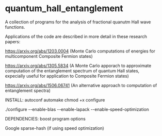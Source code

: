 # quantum_hall_entanglement
A collection of programs for the analysis of fractional quanutm Hall wave functions. 

Applications of the code are described in more detail in these research papers:

https://arxiv.org/abs/1203.0004  (Monte Carlo computations of energies for multicomponent Composite Fermion states)

https://arxiv.org/abs/1305.5834  (A Monte Carlo apporach to approximate computation of the entanglement spectrum of
quantum Hall states, expecially useful for application to Composite Fermion states)

https://arxiv.org/abs/1506.06741 (An alternative approach to computation of entanglement spectra)

INSTALL: autoconf automake chmod +x configure

./configure --enable-blas --enable-lapack --enable-speed-optimization

DEPENDENCIES: boost program options

Google sparse-hash (if using speed optimization)
